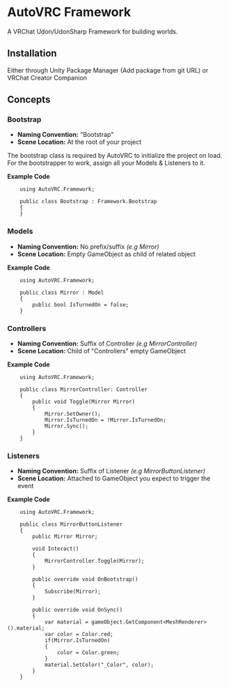 # AutoVRC Framework

A VRChat Udon/UdonSharp Framework for building worlds.

## Installation

Either through Unity Package Manager (Add package from git URL) or VRChat Creator Companion

## Concepts

### Bootstrap

- **Naming Convention:** "Bootstrap"
- **Scene Location:** At the root of your project

The bootstrap class is required by AutoVRC to initialize the project on load. For the bootstrapper to work, assign all your Models & Listeners to it.

**Example Code**

```
    using AutoVRC.Framework;

    public class Bootstrap : Framework.Bootstrap
    {
    }
```

### Models

- **Naming Convention:** No prefix/suffix _(e.g Mirror)_
- **Scene Location:** Empty GameObject as child of related object

**Example Code**

```
    using AutoVRC.Framework;

    public class Mirror : Model
    {
        public bool IsTurnedOn = false;
    }
```

### Controllers

- **Naming Convention:** Suffix of Controller _(e.g MirrorController)_
- **Scene Location:** Child of "Controllers" empty GameObject

**Example Code**

```
    using AutoVRC.Framework;

    public class MirrorController: Controller
    {
        public void Toggle(Mirror Mirror)
        {
            Mirror.SetOwner();
            Mirror.IsTurnedOn = !Mirror.IsTurnedOn;
            Mirror.Sync();
        }
    }
```

### Listeners

- **Naming Convention:** Suffix of Listener _(e.g MirrorButtonListener)_
- **Scene Location:** Attached to GameObject you expect to trigger the event

**Example Code**

```
    using AutoVRC.Framework;

    public class MirrorButtonListener
    {
        public Mirror Mirror;

        void Interact()
        {
            MirrorController.Toggle(Mirror);
        }

        public override void OnBootstrap()
        {
            Subscribe(Mirror);
        }

        public override void OnSync()
        {
            var material = gameObject.GetComponent<MeshRenderer>().material;
            var color = Color.red;
            if(Mirror.IsTurnedOn)
            {
                color = Color.green;
            }
            material.SetColor("_Color", color);
        }
    }
```
